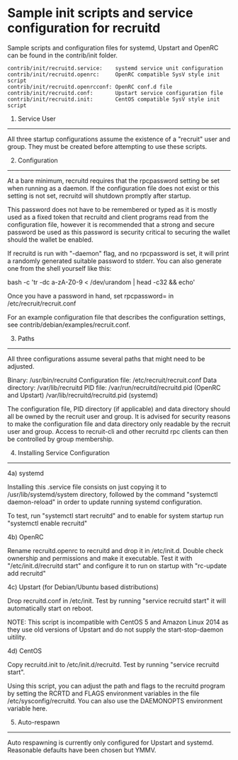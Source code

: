 Sample init scripts and service configuration for recruitd
==========================================================

Sample scripts and configuration files for systemd, Upstart and OpenRC
can be found in the contrib/init folder.

    contrib/init/recruitd.service:    systemd service unit configuration
    contrib/init/recruitd.openrc:     OpenRC compatible SysV style init script
    contrib/init/recruitd.openrcconf: OpenRC conf.d file
    contrib/init/recruitd.conf:       Upstart service configuration file
    contrib/init/recruitd.init:       CentOS compatible SysV style init script

1. Service User
---------------------------------

All three startup configurations assume the existence of a "recruit" user
and group.  They must be created before attempting to use these scripts.

2. Configuration
---------------------------------

At a bare minimum, recruitd requires that the rpcpassword setting be set
when running as a daemon.  If the configuration file does not exist or this
setting is not set, recruitd will shutdown promptly after startup.

This password does not have to be remembered or typed as it is mostly used
as a fixed token that recruitd and client programs read from the configuration
file, however it is recommended that a strong and secure password be used
as this password is security critical to securing the wallet should the
wallet be enabled.

If recruitd is run with "-daemon" flag, and no rpcpassword is set, it will
print a randomly generated suitable password to stderr.  You can also
generate one from the shell yourself like this:

bash -c 'tr -dc a-zA-Z0-9 < /dev/urandom | head -c32 && echo'

Once you have a password in hand, set rpcpassword= in /etc/recruit/recruit.conf

For an example configuration file that describes the configuration settings,
see contrib/debian/examples/recruit.conf.

3. Paths
---------------------------------

All three configurations assume several paths that might need to be adjusted.

Binary:              /usr/bin/recruitd
Configuration file:  /etc/recruit/recruit.conf
Data directory:      /var/lib/recruitd
PID file:            /var/run/recruitd/recruitd.pid (OpenRC and Upstart)
                     /var/lib/recruitd/recruitd.pid (systemd)

The configuration file, PID directory (if applicable) and data directory
should all be owned by the recruit user and group.  It is advised for security
reasons to make the configuration file and data directory only readable by the
recruit user and group.  Access to recruit-cli and other recruitd rpc clients
can then be controlled by group membership.

4. Installing Service Configuration
-----------------------------------

4a) systemd

Installing this .service file consists on just copying it to
/usr/lib/systemd/system directory, followed by the command
"systemctl daemon-reload" in order to update running systemd configuration.

To test, run "systemctl start recruitd" and to enable for system startup run
"systemctl enable recruitd"

4b) OpenRC

Rename recruitd.openrc to recruitd and drop it in /etc/init.d.  Double
check ownership and permissions and make it executable.  Test it with
"/etc/init.d/recruitd start" and configure it to run on startup with
"rc-update add recruitd"

4c) Upstart (for Debian/Ubuntu based distributions)

Drop recruitd.conf in /etc/init.  Test by running "service recruitd start"
it will automatically start on reboot.

NOTE: This script is incompatible with CentOS 5 and Amazon Linux 2014 as they
use old versions of Upstart and do not supply the start-stop-daemon uitility.

4d) CentOS

Copy recruitd.init to /etc/init.d/recruitd. Test by running "service recruitd start".

Using this script, you can adjust the path and flags to the recruitd program by
setting the RCRTD and FLAGS environment variables in the file
/etc/sysconfig/recruitd. You can also use the DAEMONOPTS environment variable here.

5. Auto-respawn
-----------------------------------

Auto respawning is currently only configured for Upstart and systemd.
Reasonable defaults have been chosen but YMMV.
